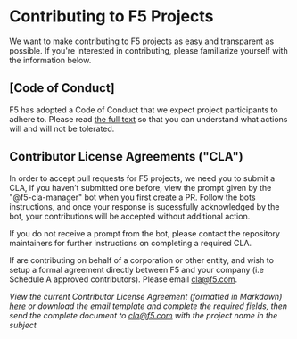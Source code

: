 # Contributing to F5 Projects

We want to make contributing to F5 projects as easy and transparent as
possible. If you're interested in contributing, please familiarize yourself
with the information below.

## [Code of Conduct]

F5 has adopted a Code of Conduct that we expect project participants to adhere
to. Please read [the full text](./CODE_OF_CONDUCT.md) so that you can understand
what actions will and will not be tolerated.

## Contributor License Agreements ("CLA")

In order to accept pull requests for F5 projects, we need you to submit a CLA, if you
haven’t submitted one before, view the prompt given by the "@f5-cla-manager" bot when
you first create a PR. Follow the bots instructions, and once your response is sucessfully acknowledged 
by the bot, your contributions will be accepted without additional action.

If you do not receive a prompt from the bot, please contact the repository maintainers
for further instructions on completing a required CLA.

If are contributing on behalf of a corporation or other entity, and wish to setup a formal
agreement directly between F5 and your company (i.e Schedule A approved contributors). Please
email <cla@f5.com>.

_View the current Contributor License Agreement (formatted in Markdown) [here](./CLA/cla-markdown.md)
or download the email template and complete the required fields, then send the complete document
to <cla@f5.com> with the project name in the subject_ 